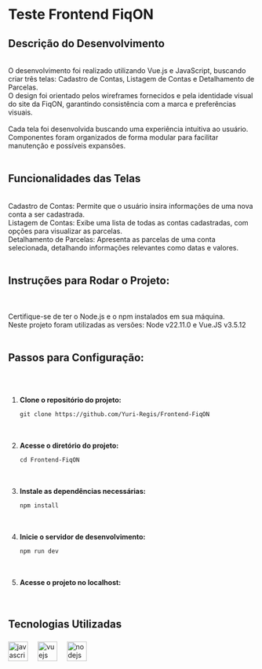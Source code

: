 <h1 align="left">Teste Frontend FiqON</h1>

###

<p align="left"><h2>Descrição do Desenvolvimento</h2><br>O desenvolvimento foi realizado utilizando Vue.js e JavaScript, buscando criar três telas: Cadastro de Contas, Listagem de Contas e Detalhamento de Parcelas. <br>O design foi orientado pelos wireframes fornecidos e pela identidade visual do site da FiqON, garantindo consistência com a marca e preferências visuais.<br><br>Cada tela foi desenvolvida buscando uma experiência intuitiva ao usuário. <br>Componentes foram organizados de forma modular para facilitar manutenção e possíveis expansões.<br><br><h2>Funcionalidades das Telas</h2><br>Cadastro de Contas: Permite que o usuário insira informações de uma nova conta a ser cadastrada. <br>Listagem de Contas: Exibe uma lista de todas as contas cadastradas, com opções para visualizar as parcelas. <br>Detalhamento de Parcelas: Apresenta as parcelas de uma conta selecionada, detalhando informações relevantes como datas e valores.<br><br><h2>Instruções para Rodar o Projeto:</h2><br><br>Certifique-se de ter o Node.js e o npm instalados em sua máquina. <br>Neste projeto foram utilizadas as versões: Node v22.11.0 e Vue.JS v3.5.12<br><br><h2><strong>Passos para Configuração:</strong></h2><br><ol><br>  <li><strong>Clone o repositório do projeto:</strong><br>    <pre><code>git clone https://github.com/Yuri-Regis/Frontend-FiqON</code></pre><br>  </li><br>  <li><strong>Acesse o diretório do projeto:</strong><br>    <pre><code>cd Frontend-FiqON</code></pre><br>  </li><br>  <li><strong>Instale as dependências necessárias:</strong><br>    <pre><code>npm install</code></pre><br>  </li><br>  <li><strong>Inicie o servidor de desenvolvimento:</strong><br>    <pre><code>npm run dev</code></pre><br>  </li><br>  <li><strong>Acesse o projeto no localhost:</strong><br><br>  </li><br></ol></p>

###

<h2 align="left">Tecnologias Utilizadas</h2>

###

<div align="left">
  <img src="https://cdn.jsdelivr.net/gh/devicons/devicon/icons/javascript/javascript-original.svg" height="40" alt="javascript logo"  />
  <img width="12" />
  <img src="https://cdn.jsdelivr.net/gh/devicons/devicon/icons/vuejs/vuejs-original.svg" height="40" alt="vuejs logo"  />
  <img width="12" />
  <img src="https://cdn.jsdelivr.net/gh/devicons/devicon/icons/nodejs/nodejs-original.svg" height="40" alt="nodejs logo"  />
</div>

###
